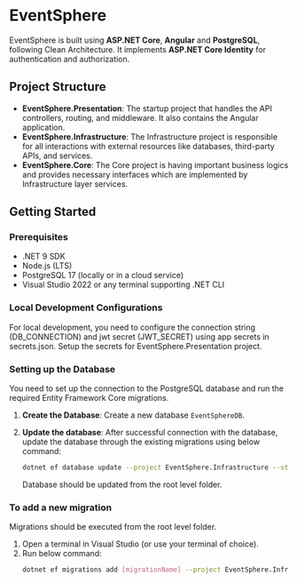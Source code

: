 # EventSphere

EventSphere is built using **ASP.NET Core**, **Angular** and **PostgreSQL**, following Clean Architecture. It implements **ASP.NET Core Identity** for authentication and authorization.

## Project Structure

- **EventSphere.Presentation**: The startup project that handles the API controllers, routing, and middleware. It also contains the Angular application.
- **EventSphere.Infrastructure**: The Infrastructure project is responsible for all interactions with external resources like databases, third-party APIs, and services.
- **EventSphere.Core**: The Core project is having important business logics and provides necessary interfaces which are implemented by Infrastructure layer services.

## Getting Started

### Prerequisites

- .NET 9 SDK
- Node.js (LTS)
- PostgreSQL 17 (locally or in a cloud service)
- Visual Studio 2022 or any terminal supporting .NET CLI

### Local Development Configurations

For local development, you need to configure the connection string (DB_CONNECTION) and jwt secret (JWT_SECRET) using app secrets in secrets.json. Setup the secrets for EventSphere.Presentation project.

### Setting up the Database

You need to set up the connection to the PostgreSQL database and run the required Entity Framework Core migrations.

1. **Create the Database**: Create a new database `EventSphereDB`.

2. **Update the database**: After successful connection with the database, update the database through the existing migrations using below command:
   ```bash
   dotnet ef database update --project EventSphere.Infrastructure --startup-project EventSphere.Presentation
   ```
   Database should be updated from the root level folder.

### To add a new migration

Migrations should be executed from the root level folder.

1. Open a terminal in Visual Studio (or use your terminal of choice).
2. Run below command:
   ```bash
   dotnet ef migrations add [migrationName] --project EventSphere.Infrastructure --startup-project EventSphere.Presentation
   ```
